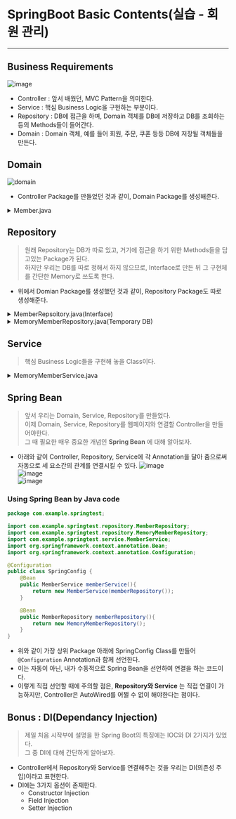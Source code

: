 # SpringBoot Basic Contents(실습 - 회원 관리)
---
## Business Requirements
![image](https://user-images.githubusercontent.com/71700079/147756538-c6a30819-aa84-4e0e-bfec-09fd41cae250.png)  
- Controller : 앞서 배웠던, MVC Pattern을 의미한다.
- Service : 핵심 Business Logic을 구현하는 부분이다.
- Repository : DB에 접근을 하며, Domain 객체를 DB에 저장하고 DB를 조회하는 등의 Methods들이 들어간다.
- Domain : Domain 객체, 예를 들어 회원, 주문, 쿠폰 등등 DB에 저장될 객체들을 만든다.

## Domain
![domain](https://user-images.githubusercontent.com/71700079/147757185-77941291-f97e-475d-ba67-919bae2d4e89.png)  
- Controller Package를 만들었던 것과 같이, Domain Package를 생성해준다.

<details>
	<summary>Member.java</summary>
	<div markdown="1">  
		
```java
package com.example.springtest.domain;

public class Member {
    private long id; // Member Information field (Encapsulated)
    private String name;

    public long getID(){ // Getter and Setter
        return id;
    }
    public void setID(long id){
        this.id = id;
    }
    public String getName(){
        return name;
    }
    public void setName(String name){
        this.name = name;
    }
}
```  
</div>
</details>

## Repository
> 원래 Repository는 DB가 따로 있고, 거기에 접근을 하기 위한 Methods들을 담고있는 Package가 된다.  
> 하지만 우리는 DB를 따로 정해서 하지 않으므로, Interface로 만든 뒤 그 구현체를 간단한 Memory로 쓰도록 한다.  

- 위에서 Domian Package를 생성했던 것과 같이, Repository Package도 따로 생성해준다.

<details>
	<summary>MemberRepsoitory.java(Interface)</summary>
	<div markdown="1">  

 ```java
package com.example.springtest.repository;

import com.example.springtest.domain.Member;

import java.util.List;
import java.util.Optional;

public interface MemberRepository { // 내가 DB에 접근을 할 때 구현해야할 기능들을 Head만 구현한다.
    Member save(Member member); // DB에 회원을 저장할 Method
    Optional<Member> findById(long id); // DB에서 해당 ID의 회원을 찾는 Method 
    Optional<Member> findByName(String name); // DB에서 해당 name의 회원을 찾는 Method
    List<Member> findAll(); // 전체 회원 조회
}
```  
</div>
</details>

<details>
	<summary>MemoryMemberRepository.java(Temporary DB)</summary>
	<div markdown="1">  

```java
package com.example.springtest.repository;
import com.example.springtest.domain.Member; // Member들을 조작해야 하므로 Domain을 import한다.
import java.util.*;

public class MemoryMemberRepository implements MemberRepository{

    private static Map<Long, Member> store = new HashMap<>(); // <id, Member>의 형태로 Map에 저장을 한다.
    private static long sequence = 0L; // 0부터 1씩 늘어나는 수가 된다(ID).

    @Override
    public Member save(Member member) {
        member.setID(++sequence);
        store.put(member.getID(), member); // Memory에 map의 형태로 저장을 시킨다.
        return member;
    }

    @Override
    public Optional<Member> findById(long id) {
        return Optional.ofNullable(store.get(id));
    }

    @Override
    public Optional<Member> findByName(String name) {
        return store.values().stream()
                .filter(member -> member.getName().equals(name))
                .findAny();
    }

    @Override
    public List<Member> findAll() {
        return new ArrayList<>(store.values());
    }

    public void clearStore(){
        store.clear();
    }
}
```  
</div>
</details>

## Service
> 핵심 Business Logic들을 구현해 놓을 Class이다.  

<details>
	<summary>MemoryMemberService.java</summary>
	<div markdown="1">  

```java
package com.example.springtest.service;
import com.example.springtest.domain.Member;
import com.example.springtest.repository.MemberRepository;
import java.util.List;
import java.util.Optional;

public class MemberService {
    private final MemberRepository memberRepository;

    public MemberService(MemberRepository memberRepository){
        this.memberRepository = memberRepository;
    }

    // 회원가입
    public Long join(Member member){
        validateDuplicateMember(member);
        memberRepository.save(member);
        return member.getID();
    }

    private void validateDuplicateMember(Member member) {
        memberRepository.findByName(member.getName())
                .ifPresent(m->{ // Java의 Lambda 함수
                    throw new IllegalStateException("이미 존재하는 회원입니다.");
                });
    }

    // 전체 회원 조회
    public List<Member> findMembers(){
        return memberRepository.findAll();
    }

    public Optional<Member> findOne(Long memberID) {
        return memberRepository.findById(memberID);
    }
}
```  
</div>
</details>

## Spring Bean
> 앞서 우리는 Domain, Service, Repository를 만들었다.  
> 이제 Domain, Service, Repository를 웹페이지와 연결할 Controller을 만들어야한다.  
> 그 때 필요한 매우 중요한 개념인 __Spring Bean__ 에 대해 알아보자.  

- 아래와 같이 Controller, Repository, Service에 각 Annotation을 달아 줌으로써 자동으로 세 요소간의 관계를 연결시킬 수 있다.
![image](https://user-images.githubusercontent.com/71700079/147828030-5664d904-2f07-42da-9c31-59d6318909ec.png)  
![image](https://user-images.githubusercontent.com/71700079/147828158-ff9d486e-8497-49a6-8c51-3227f7b8f7d6.png)  
![image](https://user-images.githubusercontent.com/71700079/147828198-a1cda8ba-4e95-44a4-a6d9-eddeea678cc0.png)

### Using Spring Bean by Java code
```java
package com.example.springtest;

import com.example.springtest.repository.MemberRepository;
import com.example.springtest.repository.MemoryMemberRepository;
import com.example.springtest.service.MemberService;
import org.springframework.context.annotation.Bean;
import org.springframework.context.annotation.Configuration;

@Configuration
public class SpringConfig {
    @Bean
    public MemberService memberService(){
        return new MemberService(memberRepository());
    }

    @Bean
    public MemberRepository memberRepository(){
        return new MemoryMemberRepository();
    }
}
```  
- 위와 같이 가장 상위 Package 아래에 SpringConfig Class를 만들어 ```@Configuration``` Annotation과 함께 선언한다.
- 이는 자동이 아닌, 내가 수동적으로 Spring Bean을 선언하여 연결을 하는 코드이다.
- 이렇게 직접 선언할 때에 주의할 점은, __Repository와 Service__ 는 직접 연결이 가능하지만, Controller은 AutoWired를 어쩔 수 없이 해야한다는 점이다.

## Bonus : DI(Dependancy Injection)
> 제일 처음 시작부에 설명을 한 Spring Boot의 특징에는 IOC와 DI 2가지가 있었다.  
> 그 중 DI에 대해 간단하게 알아보자.  
- Controller에서 Repository와 Service를 연결해주는 것을 우리는 DI(의존성 주입)이라고 표현한다.
- DI에는 3가지 옵션이 존재한다.
	- Constructor Injection
	- Field Injection
	- Setter Injection
 

